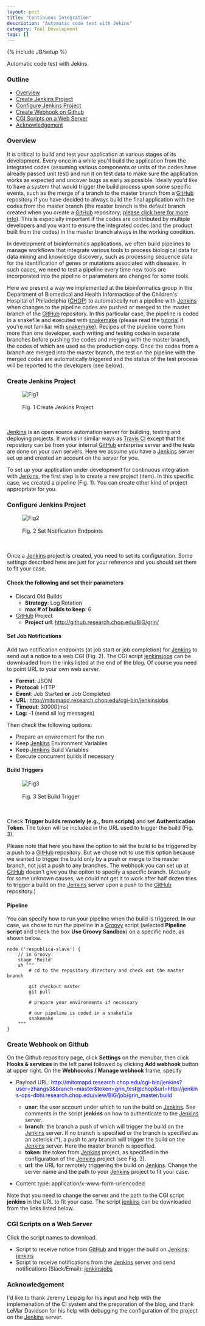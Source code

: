 ```yaml
---
layout: post
title: "Continuous Integration"
description: "Automatic code test with Jekins"
category: Tool Development
tags: []
---
```

<link href="/css/ci.css" rel="stylesheet">
{% include JB/setup %}

Automatic code test with Jekins.

### Outline

+ <a href="#overview">Overview</a>
+ <a href="#jenkins">Create Jenkins Project</a>
+ <a href="#conf">Configure Jenkins Project</a>
+ <a href="#webhook">Create Webhook on Github</a>
+ <a href="#scripts">CGI Scripts on a Web Server</a>
+ <a href="#ack">Acknowledgement</a>

<a name="overview"></a>

### Overview

It is critical to build and test your application at various stages of
its development.
Every once in a while you'll build the application
from the integrated codes
(assuming various components or units of the codes
have already passed unit test)
and run it on test data to make sure the application works as expected
and uncover bugs as early as possible.
Ideally you'd like to have a system that would trigger the build process
upon some specific events, such as the merge of a branch to the master branch
from a [GitHub](http://github.com) repository
if you have decided to always build the final application
with the codes from the master branch (the master branch is the default branch
created when you create a [GitHub](http://github.com) repository;
[please click here for more info](https://git-scm.com/book/en/v1/Git-Branching-What-a-Branch-Is)).
This is especially important if the codes are
contributed by multiple developers and
you want to ensure the integrated codes (and the product built from the codes)
in the master branch always in the working condition.

In development of bioinformatics applications,
we often build pipelines to manage workflows that integrate various tools 
to process biological data for data mining and knowledge discovery,
such as processing sequence data for the identification of
genes or mutations associated with diseases.
In such cases, we need to test a pipeline every time new tools
are incorporated into the pipeline or parameters are changed for some tools.

Here we present a way
we implemented at the bioinformatics group
in the Department of Biomedical and Health Informactics
of the Children's Hospital of Philadelphia
([CHOP](http://www.chop.edu))
to automatically run a pipeline
with [Jenkins](https://jenkins.io/)
when changes to the pipeline codes are pushed or merged to
the master branch of the [GitHub](http://github.com) repository.
In this particular case,
the pipeline is coded in a snakefile and executed with
[snakemake](https://pypi.python.org/pypi/snakemake)
(please read the
[tutorial](http://snakemake.bitbucket.org/snakemake-tutorial.html)
if you're not familiar with 
[snakemake](https://pypi.python.org/pypi/snakemake)).
Recipes of the pipeline come from more than one developer,
each writing and testing codes in separate branches
before pushing the codes and merging with the master branch,
the codes of which are used as the production copy.
Once the codes from a branch are merged into the master branch,
the test on the pipeline with the merged codes are automatically triggered
and the status of the test process will be reported to the developers
(see below).

<a name="jenkins"></a>

### Create Jenkins Project

<figure class="floatright">
<img src="/images/jenkins01.png" alt="Fig1" />
<br>
<br>
<figcaption class="caption">Fig. 1 Create Jenkins Project</figcaption>
<br>
<br>
</figure>

[Jenkins](https://jenkins.io/) is an open source automation server
for building, testing and deploying projects. It works in similar ways
as [Travis CI](https://travis-ci.org/) except that the repository
can be from your internal [GitHub](http://github.com) enterprise server
and the tests are done on your own servers.
Here we assume you have a [Jenkins](https://jenkins.io/) server set up
and created an account on the server for you.

To set up your application under development for continuous integration
with [Jenkins](https://jenkins.io/), 
the first step is to create a new project (item).
In this specific case,
we created a pipeline (Fig. 1).
You can create other kind of project appropriate for you.

<a name="conf"></a>

### Configure Jenkins Project

<figure class="floatright">
<img src="/images/jenkins02.png" alt="Fig2" />
<br>
<br>
<figcaption class="caption">Fig. 2 Set Notification Endpoints</figcaption>
<br>
<br>
</figure>

Once a [Jenkins](https://jenkins.io/) project is created, you need to set its configuration.
Some settings described here are just for your reference and
you should set them to fit your case.


#### Check the following and set their parameters

   * Discard Old Builds
      * **Strategy**: Log Rotation
      * **max # of builds to keep**: 6
   * [GitHub](http://github.com) Project
      * **Project url**: http://github.research.chop.edu/BiG/grin/


#### Set Job Notifications

Add two notification endpoints (at job start or job completion) for [Jenkins](https://jenkins.io/) to send out a notice to a web CGI (Fig. 2). The CGI script [jenkinsjobs](#scripts)
can be downloaded from the links listed at the end of the blog.
Of course you need to point URL to your own web server.

   * **Format**: JSON
   * **Protocol**: HTTP
   * **Event**: Job Started **or** Job Completed
   * **URL**: http://mitomapd.research.chop.edu/cgi-bin/jenkinsjobs
   * **Timeout**: 30000(ms)
   * **Log**: -1 (send all log messages)

Then check the following options:

   * Prepare an environment for the run
   * Keep [Jenkins](https://jenkins.io/) Environment Variables
   * Keep [Jenkins](https://jenkins.io/) Build Variables
   * Execute concurrent builds if necessary

#### Build Triggers

<figure class="floatright">
<img src="/images/jenkins03.png" alt="Fig3" />
<br>
<br>
<figcaption class="caption">Fig. 3 Set Build Trigger</figcaption>
<br>
<br>
</figure>


Check **Trigger builds remotely (e.g., from scripts)** and set
**Authentication Token**. The token will be included in the URL
used to trigger the build (Fig. 3).

Please note that here you have the option to set the build to
be triggered by a push to a [GitHub](http://github.com) repository.
But we chose not to use this option because
we wanted to trigger the build
only by a push or merge to the master branch, not just a push to any branches.
The webhook you can set up at [GitHub](http://github.com) doesn't give you
the opiton to specify a specific branch.
(Actually for some unknown causes,
we could not get it to work after half dozen tries
to trigger a build on the [Jenkins](https://jenkins.io/) server
upon a push to the [GitHub](http://github.com) repository.)


#### Pipeline

You can specify how to run your pipeline when the build is triggered.
In our case, we chose to run the pipeline in a [Groovy](http://www.groovy-lang.org/) script
(selected **Pipeline script** and
check the box **Use Groovy Sandbox**) on a specific node, as shown below.


```
node ('respublica-slave') {
    // in Groovy
    stage 'Build'
    sh """
        # cd to the repository directory and check out the master branch

        git checkout master
        git pull

        # prepare your environments if necessary

        # our pipeline is coded in a snakefile
        snakemake
    """
}
```


<a name="webhook"></a>

### Create Webhook on Github

On the Github repository page, click **Settings** on the menubar,
then click **Hooks & services** in the left panel followed by clicking
**Add webhook** button at upper right.
On the **Webhoooks / Manage webhook** frame, specify


   * Payload URL: <font color="blue">http&ratio;//mitomapd.research.chop.edu/cgi-bin/jenkins?user=zhangs3&branch=master&token=grin_test@chop&url=http&ratio;//jenkins-ops-dbhi.research.chop.edu/view/BiG/job/grin_master/build</font>

     * **user**: the user account under which to run the build on [Jenkins](https://jenkins.io/).
See comments in the script **jenkins** on how to authenticate to the [Jenkins](https://jenkins.io/) server.
     * **branch**: the branch a push of which will trigger the build
on the [Jenkins](https://jenkins.io/) server.
If no branch is specified or the branch is specified as an asterisk (*),
a push to any branch will trigger the build on the [Jenkins](https://jenkins.io/) server.
Here the master branch is specified.
     * **token**: the token from [Jenkins](https://jenkins.io/) project,
as specified in the configuration of the [Jenkins](https://jenkins.io/) project (see Fig. 3).
     * **url**: the URL for remotely triggering the build on [Jenkins](https://jenkins.io/).
Change the server name and the path to your [Jenkins](https://jenkins.io/) project to fit your case.

   * Content type: application/x-www-form-urlencoded


Note that you need to change the server and the path
to the CGI script **jenkins** in the
URL to fit your case. The script [jenkins](#scripts)
can be downloaded from the links listed below.

<a name="scripts"></a>

### CGI Scripts on a Web Server

Click the script names to download.

   * Script to receive notice from [GitHub](http://github.com) and trigger the build on [Jenkins](https://jenkins.io/):
[jenkins](/data/ci/jenkins)
   * Script to receive notifications from the [Jenkins](https://jenkins.io/) server and send notifications (Slack/Email):
[jenkinsjobs](/data/ci/jenkinsjobs)

<a name="ack"></a>

### Acknowledgement

I'd like to thank Jeremy Leipzig
for his input and help
with the implemenation of the CI system
and the preparation of the blog, and thank LeMar Davidson
for his help with debugging the configuration
of the project on the [Jenkins](https://jenkins.io/) server.


